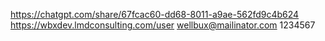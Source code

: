https://chatgpt.com/share/67fcac60-dd68-8011-a9ae-562fd9c4b624
https://wbxdev.lmdconsulting.com/user
wellbux@mailinator.com
1234567
